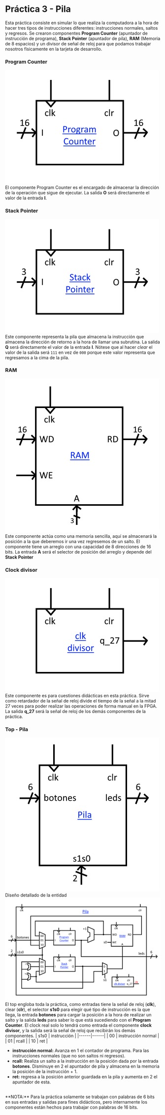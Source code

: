 # Práctica 3 - Pila
Esta práctica consiste en simular lo que realiza la computadora a la hora de hacer tres tipos de instrucciones diferentes: instrucciones normales, saltos y regresos.
Se crearon componentes **Program Counter** (apuntador de instrucción de programa), **Stack Pointer** (apuntador de pila), **RAM** (Memoria de 8 espacios) y un divisor de señal de reloj para que podamos trabajar nosotros físicamente en la tarjeta de desarrollo.

### Program Counter
![Diseño del componente Program Counter](/P3.%20Pila/program_counter.png)
<br>El componente Program Counter es el encargado de almacenar la dirección de la operación que sigue de ejecutar. La salida **O** será directamente el valor de la entrada **I**.

### Stack Pointer
![Diseño del componente Stack Pointer](/P3.%20Pila/stack_pointer.png)
<br>Este componente representa la pila que almacena la instrucción que almacena la dirección de retorno a la hora de llamar una subrutina. 
La salida **Q** será directamente el valor de la entrada **I**.
Nótese que al hacer *clear* el valor de la salida será `111` en vez de `000` porque este valor representa que regresamos a la cima de la pila.

### RAM
![Diseño del componente RAM](/P3.%20Pila/RAM.png)
<br>Este componente actúa como una memoria sencilla, aquí se almacenará la posición a la que deberemos ir una vez regresemos de un salto.
El componente tiene un arreglo con una capacidad de 8 direcciones de 16 bits.
La entrada **A** será el selector de posición del arreglo y depende del **Stack Pointer**

### Clock divisor
![Diseño del componente Clock Divisor](/P3.%20Pila/clk_divisor.png)
<br>Este componente es para cuestiones didácticas en esta práctica. Sirve como retardador de la señal de reloj divide el tiempo de la señal a la mitad 27 veces para poder realizar las operaciones de forma manual en la FPGA. La salida **q_27** será la señal de reloj de los demás componentes de la práctica.

### Top - Pila
![Diseño de la entidad Pila](/P3.%20Pila/top_pila_1.png)
<br>Diseño detallado de la entidad
![Diseño detallado de la entidad Pila](/P3.%20Pila/top_pila_2.png)
<br>El top engloba toda la práctica, como entradas tiene la señal de reloj (**clk**), clear (**clr**), el selector **s1s0** para elegir qué tipo de instrucción es la que llega, la entrada **botones** para cargar la posición a la hora de realizar un salto y la salida **leds** para saber lo que está sucediendo con el **Program Counter**.
El clock real solo lo tendrá como entrada el componente **clock divisor**, y la salida será la señal de reloj que recibirán los demás componentes.
| s1s0 | instrucción |
|------|------|
| 00 | instrucción normal |
| 01 | rcall |
| 10 | ret |
* **instrucción normal:**
Avanza en 1 el contador de programa. Para las instrucciones normales (que no son saltos ni regresos).
* **rcall:**
Realiza un salto a la instrucción en la posición dada por la entrada **botones**. Disminuye en 2 el apuntador de pila y almacena en la memoria la posición de la instrucción + 1.
* **ret:**
regresa a la posición anterior guardada en la pila y aumenta en 2 el apuntador de esta.
<br>
**NOTA:** Para la práctica solamente se trabajan con palabras de 6 bits en sus entradas y salidas para fines didácticos, pero internamente los componentes están hechos para trabajar con palabras de 16 bits.